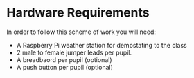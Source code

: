 # Hardware Requirements

In order to follow this scheme of work you will need:

- A Raspberry Pi weather station for demostating to the class
- 2 male to female jumper leads per pupil.
- A breadbaord per pupil (optional)
- A push button per pupil (optional)
